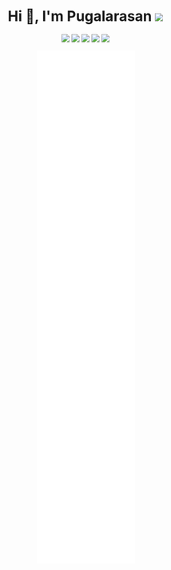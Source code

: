 <h1 align="center">Hi 👋, I'm Pugalarasan <image><img src="https://camo.githubusercontent.com/870d765b5c096038f097185a0ffa08df4011c0491b8039f3a7d5eeebf4d82c7e/68747470733a2f2f6d656469612e67697068792e636f6d2f6d656469612f57556c706c634d704f43456d5447427442572f67697068792e676966" width="45"> </image></h1> 

<p align="center">
  <a href="https://twitter.com/0xpugal"><img src="https://img.shields.io/badge/-%400xpugal-blue?style=for-the-badge&logo=x&logoColor=00AEFF&labelColor=black&color=black"></a>
  <a href="https://www.linkedin.com/in/0xpugazh/"><img src="https://img.shields.io/badge/-Pugalarasan-blue?style=for-the-badge&logo=Linkedin&logoColor=00AEFF&labelColor=black&color=black"></a>
  <a href="https://0xpugazh.me/"><img src="https://img.shields.io/badge/0xpugazh.me-0078D4?style=for-the-badge&logo=Google-Chrome&logoColor=00AEFF&labelColor=black&color=black"></a>
  <a href="mailto:pugalarasan1305@gmail.com"><img src="https://img.shields.io/badge/pugalarasan1305@gmail.com-0078D4?style=for-the-badge&logo=gmail&logoColor=00AEFF&labelColor=black&color=black"></a>
  <a href="https://instagram.com/0xpugal"><img src="https://img.shields.io/badge/0xpugal-0078D4?style=for-the-badge&logo=instagram&logoColor=00AEFF&labelColor=black&color=black"></a>

</p>

<p align="center" width="100%"><a href="https://github.com/0xpugazh"><img src="./github-metrics.svg"></a></p>
